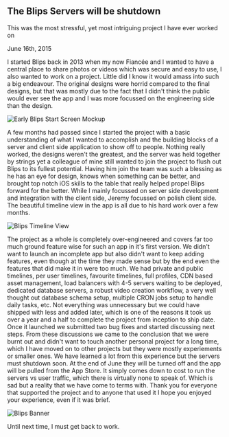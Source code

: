 ## The Blips Servers will be shutdown

This was the most stressful, yet most intriguing project I have ever worked on

June 16th, 2015

I started Blips back in 2013 when my now Fiancée and I wanted to have a central place to share photos or videos which was secure and easy to use, I also wanted to work on a project. Little did I know it would amass into such a big endeavour. The original designs were horrid compared to the final designs, but that was mostly due to the fact that I didn't think the public would ever see the app and I was more focussed on the engineering side than the design.

![Early Blips Start Screen Mockup](Blog/Blips_is_shutting_down/early_mockup.png "The original designs were horrid compared to the final designs")

A few months had passed since I started the project with a basic understanding of what I wanted to accomplish and the building blocks of a server and client side application to show off to people. Nothing really worked, the designs weren't the greatest, and the server was held together by strings yet a colleague of mine still wanted to join the project to flush out Blips to its fullest potential. Having him join the team was such a blessing as he has an eye for design, knows when something can be better, and brought top notch iOS skills to the table that really helped propel Blips forward for the better. While I mainly focussed on server side development and integration with the client side, Jeremy focussed on polish client side. The beautiful timeline view in the app is all due to his hard work over a few months.

![Blips Timeline View](Blog/Blips_is_shutting_down/timeline_view.png "The beautiful timeline view in the app is all due to his hard work")

The project as a whole is completely over-engineered and covers far too much ground feature wise for such an app in it's first version. We didn't want to launch an incomplete app but also didn't want to keep adding features, even though at the time they made sense but by the end even the features that did make it in were too much. We had private and public timelines, per user timelines, favourite timelines, full profiles, CDN based asset management, load balancers with 4-5 servers waiting to be deployed, dedicated database servers, a robust video creation workflow, a very well thought out database schema setup, multiple CRON jobs setup to handle daily tasks, etc. Not everything was unnecessary but we could have shipped with less and added later, which is one of the reasons it took us over a year and a half to complete the project from inception to ship date. Once it launched we submitted two bug fixes and started discussing next steps. From these discussions we came to the conclusion that we were burnt out and didn't want to touch another personal project for a long time, which I have moved on to other projects but they were mostly experiements or smaller ones. We have learned a lot from this experience but the servers must shutdown soon. At the end of June they will be turned off and the app will be pulled from the App Store. It simply comes down to cost to run the servers vs user traffic, which there is virtually none to speak of. Which is sad but a reality that we have come to terms with. Thank you for everyone that supported the project and to anyone that used it I hope you enjoyed your experience, even if it was brief.

![Blips Banner](Blog/Blips_is_shutting_down/blips_banner.png "Thank you for everyone that supported Blips!")

Until next time, I must get back to work.
